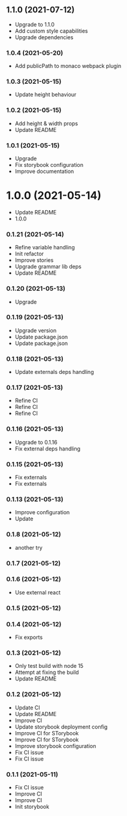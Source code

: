 ## **1.1.0** (2021-07-12)  
  
- Upgrade to 1.1.0  
- Add custom style capabilities  
- Upgrade dependencies    
  
### **1.0.4** (2021-05-20)  
  
- Add publicPath to monaco webpack plugin    
  
### **1.0.3** (2021-05-15)  
  
- Update height behaviour    
  
### **1.0.2** (2021-05-15)  
  
- Add height & width props  
- Update README    
  
### **1.0.1** (2021-05-15)  
  
- Upgrade  
- Fix storybook configuration  
- Improve documentation    
  
# **1.0.0** (2021-05-14)  
  
- Update README  
- 1.0.0    
  
### **0.1.21** (2021-05-14)  
  
- Refine variable handling  
- Init refactor  
- Improve stories  
- Upgrade grammar lib deps  
- Update README    
  
### **0.1.20** (2021-05-13)  
  
- Upgrade    
  
### **0.1.19** (2021-05-13)  
  
- Upgrade version  
- Update package.json  
- Update package.json    
  
### **0.1.18** (2021-05-13)  
  
- Update externals deps handling    
  
### **0.1.17** (2021-05-13)  
  
- Refine CI  
- Refine CI  
- Refine CI    
  
### **0.1.16** (2021-05-13)  
  
- Upgrade to 0.1.16  
- Fix external deps handling    
  
### **0.1.15** (2021-05-13)  
  
- Fix externals  
- Fix externals    
  
### **0.1.13** (2021-05-13)  
  
- Improve configuration  
- Update    
  
### **0.1.8** (2021-05-12)  
  
- another try    
  
### **0.1.7** (2021-05-12)  
  
  
  
### **0.1.6** (2021-05-12)  
  
- Use external react    
  
### **0.1.5** (2021-05-12)  
  
  
  
### **0.1.4** (2021-05-12)  
  
- Fix exports
  
### **0.1.3** (2021-05-12)  
  
- Only test build with node 15  
- Attempt at fixing the build  
- Update README    
  
### **0.1.2** (2021-05-12)  
  
- Update CI  
- Update README  
- Improve CI  
- Update storybook deployment config  
- Improve CI for STorybook  
- Improve CI for STorybook  
- Improve storybook configuration  
- Fix CI issue  
- Fix CI issue    
  
### **0.1.1** (2021-05-11)  
  
- Fix CI issue  
- Improve CI  
- Improve CI  
- Init storybook    
  
